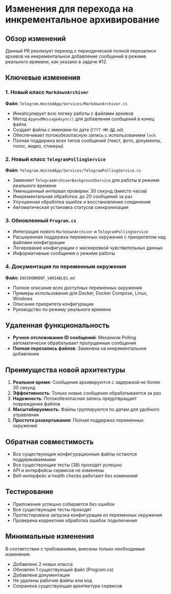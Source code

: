 # Изменения для перехода на инкрементальное архивирование

## Обзор изменений

Данный PR реализует переход с периодической полной перезаписи архивов на инкрементальное добавление сообщений в режиме реального времени, как указано в задаче #12.

## Ключевые изменения

### 1. Новый класс `MarkdownArchiver`
**Файл:** `Telegram.HostedApp/Services/MarkdownArchiver.cs`

- Инкапсулирует всю логику работы с файлами архивов
- Метод `AppendMessageAsync()` для добавления сообщений в конец файла
- Создает файлы с именами по дате (`ГГГГ-ММ-ДД.md`)  
- Обеспечивает потокобезопасную запись с использованием `lock`
- Полная поддержка всех типов сообщений (текст, фото, документы, голос, видео, стикеры)

### 2. Новый класс `TelegramPollingService` 
**Файл:** `Telegram.HostedApp/Services/TelegramPollingService.cs`

- Заменяет `TelegramArchiverBackgroundService` для работы в режиме реального времени
- Уменьшенный интервал проверки: 30 секунд (вместо часов)
- Инкрементальная обработка: до 20 сообщений за раз
- Улучшенная обработка ошибок и восстановление соединения
- Автоматическая установка статусов синхронизации

### 3. Обновленный `Program.cs`

- Интеграция нового `MarkdownArchiver` и `TelegramPollingService`
- Расширенная поддержка переменных окружения с приоритетом над файлами конфигурации
- Логирование конфигурации с маскировкой чувствительных данных
- Информативные сообщения о режиме работы

### 4. Документация по переменным окружения
**Файл:** `ENVIRONMENT_VARIABLES.md`

- Полное описание всех доступных переменных окружения
- Примеры использования для Docker, Docker Compose, Linux, Windows
- Описание приоритета конфигурации
- Руководство по режиму реального времени

## Удаленная функциональность

- **Ручное отслеживание ID сообщений**: Механизм Polling автоматически обрабатывает пропущенные сообщения
- **Полная перезапись файлов**: Заменена на инкрементальное добавление

## Преимущества новой архитектуры

1. **Реальное время**: Сообщения архивируются с задержкой не более 30 секунд
2. **Эффективность**: Только новые сообщения обрабатываются за раз
3. **Надежность**: Потокобезопасная запись предотвращает повреждение файлов
4. **Масштабируемость**: Файлы группируются по датам для удобного управления
5. **Простота развертывания**: Полная поддержка переменных окружения

## Обратная совместимость

- Все существующие конфигурационные файлы остаются поддерживаемыми
- Все существующие тесты (38) проходят успешно  
- API и интерфейсы сервисов не изменены
- Веб-интерфейс и health checks работают без изменений

## Тестирование

- Приложение успешно собирается без ошибок
- Все существующие тесты проходят
- Протестирована загрузка конфигурации из переменных окружения
- Проверена корректная обработка ошибок подключения

## Минимальные изменения

В соответствии с требованиями, внесены только необходимые изменения:
- Добавлено 2 новых класса
- Обновлен 1 существующий файл (Program.cs) 
- Добавлена документация
- Не удалены рабочие файлы или код
- Сохранена существующая архитектура сервисов